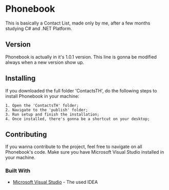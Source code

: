# Phonebook
This is basically a Contact List, made only by me, after a few months studying C# and .NET Platform.


## Version
Phonebook is actually in it's 1.0.1 version. This line is gonna be modified always when a new version show up.

## Installing
If you downloaded the full folder 'ContactsTH', do the following steps to install Phonebook in your machine:
```
1. Open the 'ContactsTH' folder;
2. Navigate to the 'publish' folder;
3. Run setup and finish the installation;
4. Once installed, there's gonna be a shortcut on your desktop;
```


## Contributing
If you wanna contribute to the project, feel free to navigate on all Phonebook's code. Make sure you have Microsoft Visual Studio installed in your machine.

### Built With

* [Microsoft Visual Studio](https://www.visualstudio.com/) - The used IDEA
